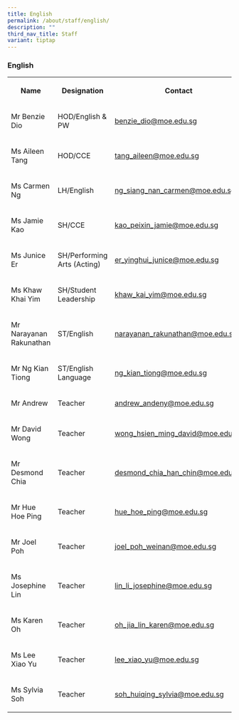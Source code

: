 ```yaml
---
title: English
permalink: /about/staff/english/
description: ""
third_nav_title: Staff
variant: tiptap
---
```

<h3>English</h3><table><tbody><tr><th rowspan="1" colspan="1"><p>Name</p></th><th rowspan="1" colspan="1"><p>Designation</p></th><th rowspan="1" colspan="1"><p>Contact</p></th></tr><tr><td rowspan="1" colspan="1"><p>Mr Benzie Dio</p></td><td rowspan="1" colspan="1"><p>HOD/English &amp; PW</p></td><td rowspan="1" colspan="1"><p><a href="benzie_dio@moe.edu.sg" rel="noopener noreferrer nofollow" target="_blank">benzie_dio@moe.edu.sg</a></p></td></tr><tr><td rowspan="1" colspan="1"><p>Ms Aileen Tang</p></td><td rowspan="1" colspan="1"><p>HOD/CCE</p></td><td rowspan="1" colspan="1"><p><a href="tang_aileen@moe.edu.sg" rel="noopener noreferrer nofollow" target="_blank">tang_aileen@moe.edu.sg</a></p></td></tr><tr><td rowspan="1" colspan="1"><p>Ms Carmen Ng</p></td><td rowspan="1" colspan="1"><p>LH/English</p></td><td rowspan="1" colspan="1"><p><a href="ng_siang_nan_carmen@moe.edu.sg" rel="noopener noreferrer nofollow" target="_blank">ng_siang_nan_carmen@moe.edu.sg</a></p></td></tr><tr><td rowspan="1" colspan="1"><p>Ms Jamie Kao</p></td><td rowspan="1" colspan="1"><p>SH/CCE</p></td><td rowspan="1" colspan="1"><p><a href="kao_peixin_jamie@moe.edu.sg" rel="noopener noreferrer nofollow" target="_blank">kao_peixin_jamie@moe.edu.sg</a></p></td></tr><tr><td rowspan="1" colspan="1"><p>Ms Junice Er</p></td><td rowspan="1" colspan="1"><p>SH/Performing Arts (Acting)</p></td><td rowspan="1" colspan="1"><p><a href="er_yinghui_junice@moe.edu.sg" rel="noopener noreferrer nofollow" target="_blank">er_yinghui_junice@moe.edu.sg</a></p></td></tr><tr><td rowspan="1" colspan="1"><p>Ms Khaw Khai Yim</p></td><td rowspan="1" colspan="1"><p>SH/Student Leadership</p></td><td rowspan="1" colspan="1"><p><a href="khaw_kai_yim@moe.edu.sg" rel="noopener noreferrer nofollow" target="_blank">khaw_kai_yim@moe.edu.sg</a></p></td></tr><tr><td rowspan="1" colspan="1"><p>Mr Narayanan Rakunathan</p></td><td rowspan="1" colspan="1"><p>ST/English</p></td><td rowspan="1" colspan="1"><p><a href="narayanan_rakunathan@moe.edu.sg" rel="noopener noreferrer nofollow" target="_blank">narayanan_rakunathan@moe.edu.sg</a></p></td></tr><tr><td rowspan="1" colspan="1"><p>Mr Ng Kian Tiong</p></td><td rowspan="1" colspan="1"><p>ST/English Language</p></td><td rowspan="1" colspan="1"><p><a href="ng_kian_tiong@moe.edu.sg" rel="noopener noreferrer nofollow" target="_blank">ng_kian_tiong@moe.edu.sg</a></p></td></tr><tr><td rowspan="1" colspan="1"><p>Mr Andrew</p></td><td rowspan="1" colspan="1"><p>Teacher</p></td><td rowspan="1" colspan="1"><p><a href="andrew_andeny@moe.edu.sg" rel="noopener noreferrer nofollow" target="_blank">andrew_andeny@moe.edu.sg</a></p></td></tr><tr><td rowspan="1" colspan="1"><p>Mr David Wong</p></td><td rowspan="1" colspan="1"><p>Teacher</p></td><td rowspan="1" colspan="1"><p><a href="wong_hsien_ming_david@moe.edu.sg" rel="noopener noreferrer nofollow" target="_blank">wong_hsien_ming_david@moe.edu.sg</a></p></td></tr><tr><td rowspan="1" colspan="1"><p>Mr Desmond Chia</p></td><td rowspan="1" colspan="1"><p>Teacher</p></td><td rowspan="1" colspan="1"><p><a href="desmond_chia_han_chin@moe.edu.sg" rel="noopener noreferrer nofollow" target="_blank">desmond_chia_han_chin@moe.edu.sg</a></p></td></tr><tr><td rowspan="1" colspan="1"><p>Mr Hue Hoe Ping</p></td><td rowspan="1" colspan="1"><p>Teacher</p></td><td rowspan="1" colspan="1"><p><a href="hue_hoe_ping@moe.edu.sg" rel="noopener noreferrer nofollow" target="_blank">hue_hoe_ping@moe.edu.sg</a></p></td></tr><tr><td rowspan="1" colspan="1"><p>Mr Joel Poh</p></td><td rowspan="1" colspan="1"><p>Teacher</p></td><td rowspan="1" colspan="1"><p><a href="joel_poh_weinan@moe.edu.sg" rel="noopener noreferrer nofollow" target="_blank">joel_poh_weinan@moe.edu.sg</a></p></td></tr><tr><td rowspan="1" colspan="1"><p>Ms Josephine Lin</p></td><td rowspan="1" colspan="1"><p>Teacher</p></td><td rowspan="1" colspan="1"><p><a href="lin_li_josephine@moe.edu.sg" rel="noopener noreferrer nofollow" target="_blank">lin_li_josephine@moe.edu.sg</a></p></td></tr><tr><td rowspan="1" colspan="1"><p>Ms Karen Oh</p></td><td rowspan="1" colspan="1"><p>Teacher</p></td><td rowspan="1" colspan="1"><p><a href="oh_jia_lin_karen@moe.edu.sg" rel="noopener noreferrer nofollow" target="_blank">oh_jia_lin_karen@moe.edu.sg</a></p></td></tr><tr><td rowspan="1" colspan="1"><p>Ms Lee Xiao Yu</p></td><td rowspan="1" colspan="1"><p>Teacher</p></td><td rowspan="1" colspan="1"><p><a href="lee_xiao_yu@moe.edu.sg" rel="noopener noreferrer nofollow" target="_blank">lee_xiao_yu@moe.edu.sg</a></p></td></tr><tr><td rowspan="1" colspan="1"><p>Ms Sylvia Soh</p></td><td rowspan="1" colspan="1"><p>Teacher</p></td><td rowspan="1" colspan="1"><p><a href="soh_huiqing_sylvia@moe.edu.sg" rel="noopener noreferrer nofollow" target="_blank">soh_huiqing_sylvia@moe.edu.sg</a></p></td></tr></tbody></table><p></p>